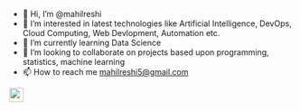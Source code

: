 - 👋 Hi, I’m @mahilreshi
- 👀 I’m interested in latest technologies like Artificial Intelligence, DevOps, Cloud Computing, Web Devlopment, Automation etc.
- 🌱 I’m currently learning Data Science
- 💞️ I’m looking to collaborate on projects based upon programming, statistics, machine learning
- 📫 How to reach me mahilreshi5@gmail.com

<!---
mahilreshi/mahilreshi is a ✨ special ✨ repository because its `README.md` (this file) appears on your GitHub profile.
You can click the Preview link to take a look at your changes.
--->
<code><img height = "25" src = "https://repository-images.githubusercontent.com/249747965/36432d80-6e51-11ea-8125-3b459ef6adc4"></code>
